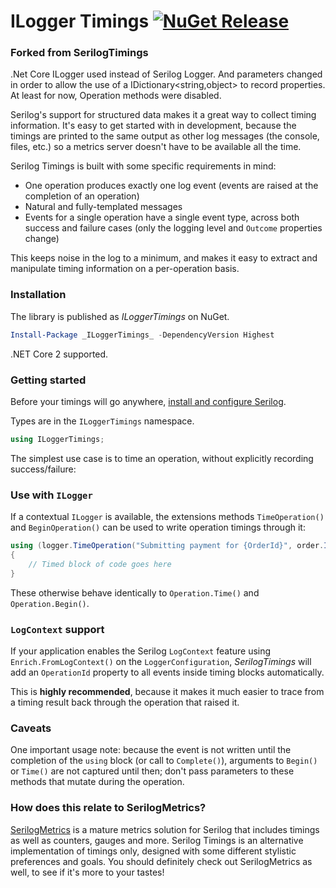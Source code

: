 # ILogger Timings [![NuGet Release](https://img.shields.io/nuget/v/ILoggerTimings.svg)](https://nuget.org/packages/ILoggerTimings)

### Forked from SerilogTimings

.Net Core ILogger used instead of Serilog Logger. And parameters changed in order to allow the use of a IDictionary<string,object> to record properties. At least for now, Operation methods were disabled.

Serilog's support for structured data makes it a great way to collect timing information. It's easy 
to get started with in development, because the timings are printed to the same output as other
log messages (the console, files, etc.) so a metrics server doesn't have to be available all the time.

Serilog Timings is built with some specific requirements in mind:

 * One operation produces exactly one log event (events are raised at the completion of an operation)
 * Natural and fully-templated messages
 * Events for a single operation have a single event type, across both success and failure cases (only the logging level and `Outcome` properties change)

This keeps noise in the log to a minimum, and makes it easy to extract and manipulate timing 
information on a per-operation basis.

### Installation

The library is published as _ILoggerTimings_ on NuGet.

```powershell
Install-Package _ILoggerTimings_ -DependencyVersion Highest
```

.NET Core 2 supported.

### Getting started

Before your timings will go anywhere, [install and configure Serilog](http://serilog.net).

Types are in the `ILoggerTimings` namespace.

```csharp
using ILoggerTimings;
```

The simplest use case is to time an operation, without explicitly recording success/failure:

### Use with `ILogger`

If a contextual `ILogger` is available, the extensions methods `TimeOperation()` and
`BeginOperation()` can be used to write operation timings through it:

```csharp
using (logger.TimeOperation("Submitting payment for {OrderId}", order.Id))
{
    // Timed block of code goes here
}
```

These otherwise behave identically to `Operation.Time()` and `Operation.Begin()`.

### `LogContext` support

If your application enables the Serilog `LogContext` feature using `Enrich.FromLogContext()` on
the `LoggerConfiguration`, _SerilogTimings_ will add an `OperationId` property to all events inside
timing blocks automatically.

This is **highly recommended**, because it makes it much easier to trace from a timing result back 
through the operation that raised it.

### Caveats

One important usage note: because the event is not written until the completion of the `using` block
(or call to `Complete()`), arguments to `Begin()` or `Time()` are not captured until then; don't
pass parameters to these methods that mutate during the operation.

### How does this relate to SerilogMetrics?

[SerilogMetrics](https://github.com/serilog-metrics/serilog-metrics) is a mature metrics solution
for Serilog that includes timings as well as counters, gauges and more. Serilog Timings is an 
alternative implementation of timings only, designed with some different stylistic preferences and
goals. You should definitely check out SerilogMetrics as well, to see if it's more to your tastes!
